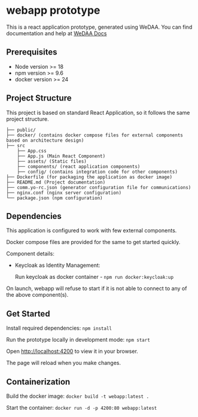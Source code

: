 # webapp prototype

This is a react application prototype, generated using WeDAA. You can find documentation and help at [WeDAA Docs](https://www.wedaa.tech/docs/introduction/what-is-wedaa/)

## Prerequisites

- Node version >= 18
- npm version >= 9.6
- docker version >= 24

## Project Structure

This project is based on standard React Application, so it follows the same project structure.

```
├── public/
├── docker/ (contains docker compose files for external components based on architecture design)
├── src
    ├── App.css
    ├── App.js (Main React Component)
    ├── assets/ (Static files)
    ├── components/ (react application components)
    ├── config/ (contains integration code for other components)
├── Dockerfile (for packaging the application as docker image)
├── README.md (Project documentation)
├── comm.yo-rc.json (generator configuration file for communications)
├── nginx.conf (nginx server configuration)
└── package.json (npm configuration)
```

## Dependencies

This application is configured to work with few external components.

Docker compose files are provided for the same to get started quickly.

Component details:

- Keycloak as Identity Management:

  Run keycloak as docker container - `npm run docker:keycloak:up`

On launch, webapp will refuse to start if it is not able to connect to any of the above component(s).

## Get Started

Install required dependencies: `npm install`

Run the prototype locally in development mode: `npm start`

Open [http://localhost:4200](http://localhost:4200) to view it in your browser.

The page will reload when you make changes.

## Containerization

Build the docker image: `docker build -t webapp:latest .`

Start the container: `docker run -d -p 4200:80 webapp:latest`
